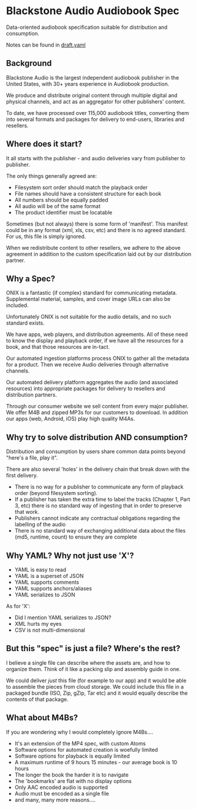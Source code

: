 # Blackstone Audio Audiobook Spec

Data-oriented audiobook specification suitable for distribution and consumption.

Notes can be found in [draft.yaml](draft.yaml)

## Background

Blackstone Audio is the largest independent audiobook publisher in the United States, with 30+ years experience in Audiobook production.

We produce and distribute original content through multiple digital and physical channels, and act as an aggregator for other publishers' content.

To date, we have processed over 115,000 audiobook titles, converting them into several formats and packages for delivery to end-users, libraries and resellers.

## Where does it start?

It all starts with the publisher - and audio deliveries vary from publisher to publisher.

The only things generally agreed are:

* Filesystem sort order should match the playback order
*  File names should have a consistent structure for each book
*  All numbers should be equally padded
*  All audio will be of the same format
*  The product identifier must be locatable

Sometimes (but not always) there is some form of 'manifest'. This manifest could be in any format (xml, xls, csv, etc) and there is no agreed standard. For us, this file is simply ignored.

When we redistribute content to other resellers, we adhere to the above agreement in addition to the custom specification laid out by our distribution partner.

## Why a Spec?

ONIX is a fantastic (if complex) standard for communicating metadata. Supplemental material, samples, and cover image URLs can also be included.

Unfortunately ONIX is not suitable for the audio details, and no such standard exists.

We have apps, web players, and distribution agreements. All of these need to know the display and playback order, if we have all the resources for a book, and that those resources are in-tact.

Our automated ingestion platforms process ONIX to gather all the metadata for a product. Then we receive Audio deliveries through alternative channels.

Our automated delivery platform aggregates the audio (and associated resources) into appropriate packages for delivery to resellers and distribution partners.

Through our consumer website we sell content from every major publisher. We offer M4B and zipped MP3s for our customers to download. In addition our apps (web, Android, iOS) play high quality M4As.

## Why try to solve distribution AND consumption?

Distribution and consumption by users share common data points beyond "here's a file, play it".

There are also several 'holes' in the delivery chain that break down with the first delivery.

* There is no way for a publisher to communicate any form of playback order (beyond filesystem sorting).
* If a publisher has taken the extra time to label the tracks (Chapter 1, Part 3, etc) there is no standard way of ingesting that in order to preserve that work.
* Publishers cannot indicate any contractual obligations regarding the labelling of the audio
* There is no standard way of exchanging additional data about the files (md5, runtime, count) to ensure they are complete

## Why YAML? Why not just use 'X'?

* YAML is easy to read
* YAML is a superset of JSON
* YAML supports comments
* YAML supports anchors/aliases
* YAML serializes to JSON

As for 'X':

* Did I mention YAML serializes to JSON?
* XML hurts my eyes
* CSV is not multi-dimensional

## But this "spec" is just a file? Where's the rest?

I believe a single file can describe where the assets are, and how to organize them. Think of it like a packing slip and assembly guide in one.

We could deliver *just* this file (for example to our app) and it would be able to assemble the pieces from cloud storage.
We could include this file in a packaged bundle (ISO, Zip, gZip, Tar etc) and it would equally describe the contents of that package.

## What about M4Bs?

If you are wondering why I would completely ignore M4Bs....

* It's an extension of the MP4 spec, with custom Atoms
* Software options for automated creation is woefully limited
* Software options for playback is equally limited
* A maximum runtime of 9 hours 15 minutes - our average book is 10 hours
* The longer the book the harder it is to navigate
* The 'bookmarks' are flat with no display options
* Only AAC encoded audio is supported
* Audio must be encoded as a single file
* and many, many more reasons....